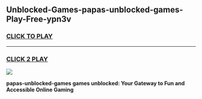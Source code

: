 
## Unblocked-Games-papas-unblocked-games-Play-Free-ypn3v
<h3>
<a href="https://premium76.site?title=papas-unblocked-games&ref=23A">CLICK TO PLAY</a></h3>
<hr>

<h3>
<a href="https://premium76.site?title=papas-unblocked-games&ref=23A">CLICK 2 PLAY</a>
  
</h3>

<a href="https://premium76.site?title=papas-unblocked-games&ref=23A"><img src="https://clearcache.store/games.png"></a>


**papas-unblocked-games games unblocked: Your Gateway to Fun and Accessible Online Gaming**
